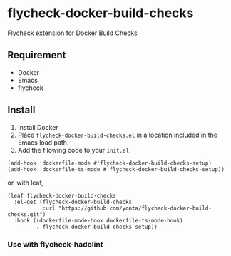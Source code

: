 # flycheck-docker-build-checks

Flycheck extension for Docker Build Checks

## Requirement

- Docker
- Emacs
- flycheck

## Install

1. Install Docker
1. Place `flycheck-docker-build-checks.el` in a location included in the Emacs load path.
1. Add the fllowing code to your `init.el`.

```emacs-lisp
(add-hook 'dockerfile-mode #'flycheck-docker-build-checks-setup)
(add-hook 'dockerfile-ts-mode #'flycheck-docker-build-checks-setup))
```

or, with leaf,

```emacs-lisp
(leaf flycheck-docker-build-checks
  :el-get (flycheck-docker-build-checks
           :url "https://github.com/yonta/flycheck-docker-build-checks.git")
  :hook ((dockerfile-mode-hook dockerfile-ts-mode-hook)
         . flycheck-docker-build-checks-setup))
```

### Use with flycheck-hadolint

